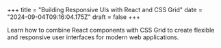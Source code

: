 +++
title = "Building Responsive UIs with React and CSS Grid"
date = "2024-09-04T09:16:04.175Z"
draft = false
+++

  Learn how to combine React components with CSS Grid to create flexible and responsive user interfaces for modern web applications.
        